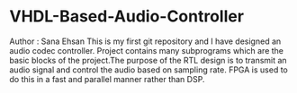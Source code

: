 # VHDL-Based-Audio-Controller
Author : Sana Ehsan
This is my first git repository and I have designed an audio codec controller. Project contains many subprograms which are the basic blocks of the project.The purpose of the RTL design is to transmit an audio signal and control the audio based on sampling rate. FPGA is used to do this in a fast and parallel manner rather than DSP.
